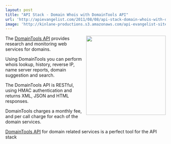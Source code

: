 ```yaml
---
layout: post
title: "API Stack - Domain Whois with DomainTools API"
url: 'http://apievangelist.com/2011/08/08/api-stack-domain-whois-with-domaintools-api/'
image: 'http://kinlane-productions.s3.amazonaws.com/api-evangelist-site/blog/domain-tools-logo.png'
---
```


<img class="c1" src="http://kinlane-productions.s3.amazonaws.com/api-evangelist/domaintools/domain-tools-logo.png" alt="" width="250" align="right" />The [DomainTools API][1] provides research and monitoring web services for domains.

Using DomainTools you can perform whois lookup, history, reverse IP, name server reports, domain suggestion and search.

The DomainTools API is RESTful, using HMAC authentication and returns XML, JSON and HTML responses.

DomainTools charges a monthly fee, and per call charge for each of the domain services.

[DomainTools API][2] for domain related services is a perfect tool for the API stack

   [1]: http://www.domaintools.com/api/ (Domain Tools API)
   [2]: http://www.domaintools.com/api/ (DomainTools API)
